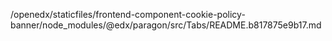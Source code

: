 /openedx/staticfiles/frontend-component-cookie-policy-banner/node_modules/@edx/paragon/src/Tabs/README.b817875e9b17.md